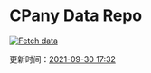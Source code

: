 # CPany Data Repo

[![Fetch data](https://github.com/yjl9903/CPany/actions/workflows/fetch.yml/badge.svg)](https://github.com/yjl9903/CPany/actions/workflows/fetch.yml)

<!-- START_SECTION: update_time -->
更新时间：[2021-09-30 17:32](https://www.timeanddate.com/worldclock/fixedtime.html?msg=Fetch+data&iso=20210930T173227&p1=237)
<!-- END_SECTION: update_time -->
